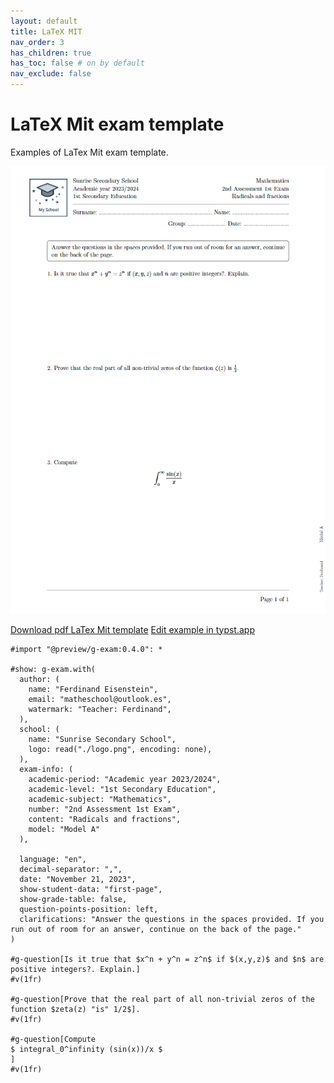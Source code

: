 ```yaml
---
layout: default
title: LaTeX MIT 
nav_order: 3
has_children: true
has_toc: false # on by default
nav_exclude: false
---
```

# LaTeX Mit exam template

Examples of LaTex Mit exam template.


![Example LaTex Mit template](assets/exam-latexmit-example.png)

[Download pdf LaTex Mit template](assets/exam-latexmit-example.pdf)  [Edit example in typst.app](https://typst.app/project/raMRy5AmlNGMYCPvrYISH1)

```
#import "@preview/g-exam:0.4.0": *

#show: g-exam.with(
  author: (
    name: "Ferdinand Eisenstein", 
    email: "matheschool@outlook.es", 
    watermark: "Teacher: Ferdinand",
  ),
  school: (
    name: "Sunrise Secondary School",
    logo: read("./logo.png", encoding: none),
  ),
  exam-info: (
    academic-period: "Academic year 2023/2024",
    academic-level: "1st Secondary Education",
    academic-subject: "Mathematics",
    number: "2nd Assessment 1st Exam",
    content: "Radicals and fractions",
    model: "Model A"
  ),
  
  language: "en",
  decimal-separator: ",",
  date: "November 21, 2023",
  show-student-data: "first-page",
  show-grade-table: false,
  question-points-position: left,
  clarifications: "Answer the questions in the spaces provided. If you run out of room for an answer, continue on the back of the page."
)

#g-question[Is it true that $x^n + y^n = z^n$ if $(x,y,z)$ and $n$ are positive integers?. Explain.] 
#v(1fr)

#g-question[Prove that the real part of all non-trivial zeros of the function $zeta(z) "is" 1/2$].
#v(1fr)

#g-question[Compute
$ integral_0^infinity (sin(x))/x $
]
#v(1fr)

```

